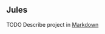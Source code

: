 ## Jules

TODO Describe project in
[Markdown](http://warpedvisions.org/projects/markdown-cheat-sheet.md)
